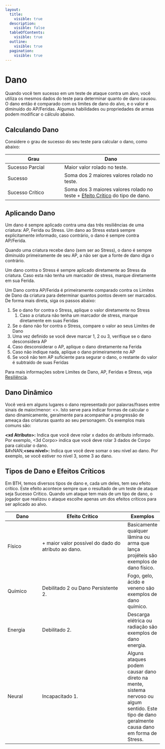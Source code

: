```yaml
---
layout:
  title:
    visible: true
  description:
    visible: false
  tableOfContents:
    visible: true
  outline:
    visible: true
  pagination:
    visible: true
---
```


# Dano

Quando você tem sucesso em um teste de ataque contra um alvo, você utiliza os mesmos dados do teste para determinar quanto de dano causou. O dano então é comparado com os limites de dano do alvo, e o valor é diminuído do AP/Feridas. Algumas habilidades ou propriedades de armas podem modificar o cálculo abaixo.

## Calculando Dano <a href="#calculando-dano" id="calculando-dano"></a>

Considere o grau de sucesso do seu teste para calcular o dano, como abaixo:

<table><thead><tr><th width="169">Grau</th><th>Dano</th></tr></thead><tbody><tr><td>Sucesso Parcial</td><td>Maior valor rolado no teste.</td></tr><tr><td>Sucesso</td><td>Soma dos 2 maiores valores rolado no teste.</td></tr><tr><td>Sucesso Crítico</td><td>Soma dos 3 maiores valores rolado no teste + <a href="dano.md#tipos-de-dano-e-efeitos-criticos">Efeito Crítico</a> do tipo de dano.</td></tr></tbody></table>

## Aplicando Dano <a href="#aplicando-dano" id="aplicando-dano"></a>

Um dano é sempre aplicado contra uma das três resiliências de uma criatura: AP, Ferida ou Stress. Um dano ao Stress estará sempre explicitamente informado, caso contrário, o dano é sempre contra AP/Ferida.

Quando uma criatura recebe dano (sem ser ao Stress), o dano é sempre diminuído primeiramente de seu AP, a não ser que a fonte de dano diga o contrário.

Um dano contra o Stress é sempre aplicado diretamente ao Stress da criatura. Caso esta não tenha um marcador de stress, marque diretamente em sua Ferida.

Um Dano contra AP/Ferida é primeiramente comparado contra os Limites de Dano da criatura para determinar quantos pontos devem ser marcados. De forma mais direta, siga os passos abaixo:

1. Se o dano for contra o Stress, aplique o valor diretamente no Stress
   1. Caso a criatura não tenha um marcador de stress, marque diretamente em suas Feridas
2. Se o dano não for contra o Stress, compare o valor ao seus Limites de Dano
3. Uma vez definido se você deve marcar 1, 2 ou 3, verifique se o dano desconsidera AP
4. Caso desconsiderar o AP, aplique o dano diretamente na Ferida
5. Caso não indique nada, aplique o dano primeiramente no AP
6. Se você não tem AP suficiente para segurar o dano, o restante do valor é subtraído de suas Feridas

Para mais informações sobre Limites de Dano, AP, Feridas e Stress, veja [Resiliência](resiliencia.md).

## Dano Dinâmico <a href="#dano-dinamico" id="dano-dinamico"></a>

Você verá em alguns lugares o dano representado por palavras/frases entre sinais de maior/menor: <>. Isto serve para indicar formas de calcular o dano dinamicamente, geralmente para acompanhar a progressão de ameaça das criaturas quanto ao seu personagem. Os exemplos mais comuns são:

**\<xd Atributo>:** Indica que você deve rolar x dados do atributo informado. Por exemplo, <3d Corpo> indica que você deve rolar 3 dados de Corpo para calcular o dano.\
&#xNAN;**\<seu nível>:** Indica que você deve somar o seu nível ao dano. Por exemplo, se você estiver no nível 3, some 3 ao dano.

## Tipos de Dano e Efeitos Críticos <a href="#tipos-de-dano-e-efeitos-criticos" id="tipos-de-dano-e-efeitos-criticos"></a>

Em BTH, temos diversos tipos de dano e, cada um deles, tem seu efeito crítico. Este efeito acontece sempre que o resultado de um teste de ataque seja Sucesso Crítico. Quando um ataque tem mais de um tipo de dano, o jogador que realizou o ataque escolhe apenas um dos efeitos críticos para ser aplicado ao alvo.

<table><thead><tr><th width="102">Dano</th><th width="288">Efeito Crítico</th><th>Exemplos</th></tr></thead><tbody><tr><td>Físico</td><td>+ maior valor possível do dado do atributo ao dano.</td><td>Basicamente qualquer lâmina ou arma que lança projéteis são exemplos de dano físico.</td></tr><tr><td>Químico</td><td>Debilitado 2 ou Dano Persistente 2.</td><td>Fogo, gelo, ácido e veneno são exemplos de dano químico.</td></tr><tr><td>Energia</td><td>Debilitado 2.</td><td>Descarga elétrica ou radiação são exemplos de dano energia.</td></tr><tr><td>Neural</td><td>Incapacitado 1.</td><td>Alguns ataques podem causar dano direto na mente, sistema nervoso ou algum sentido. Este tipo de dano geralmente causa dano em forma de Stress.</td></tr></tbody></table>
